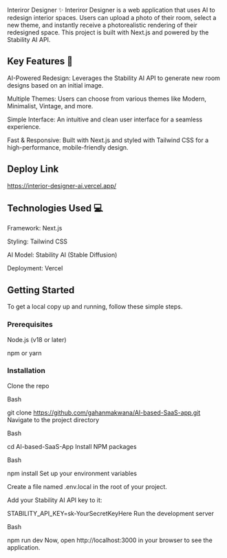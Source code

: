 Interiror Designer ✨
Interiror Designer is a web application that uses AI to redesign interior spaces. Users can upload a photo of their room, select a new theme, and instantly receive a photorealistic rendering of their redesigned space. This project is built with Next.js and powered by the Stability AI API.

## Key Features 🚀
AI-Powered Redesign: Leverages the Stability AI API to generate new room designs based on an initial image.

Multiple Themes: Users can choose from various themes like Modern, Minimalist, Vintage, and more.

Simple Interface: An intuitive and clean user interface for a seamless experience.

Fast & Responsive: Built with Next.js and styled with Tailwind CSS for a high-performance, mobile-friendly design.

## Deploy Link 
https://interior-designer-ai.vercel.app/
## Technologies Used 💻
Framework: Next.js

Styling: Tailwind CSS

AI Model: Stability AI (Stable Diffusion)

Deployment: Vercel

## Getting Started
To get a local copy up and running, follow these simple steps.

### Prerequisites
Node.js (v18 or later)

npm or yarn

### Installation
Clone the repo

Bash

git clone https://github.com/gahanmakwana/AI-based-SaaS-app.git
Navigate to the project directory

Bash

cd AI-based-SaaS-App
Install NPM packages

Bash

npm install
Set up your environment variables

Create a file named .env.local in the root of your project.

Add your Stability AI API key to it:

STABILITY_API_KEY=sk-YourSecretKeyHere
Run the development server

Bash

npm run dev
Now, open http://localhost:3000 in your browser to see the application.

